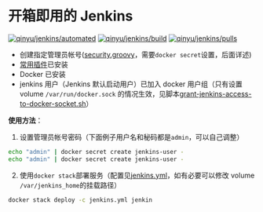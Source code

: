 # 开箱即用的 Jenkins

[![qinyu/jenkins/automated](https://img.shields.io/docker/automated/qinyu/jenkins.svg)](https://hub.docker.com/r/qinyu/jenkins/) [![qinyu/jenkins/build](https://img.shields.io/docker/build/qinyu/jenkins.svg)](https://hub.docker.com/r/qinyu/jenkins/) [![qinyu/jenkins/pulls](https://img.shields.io/docker/pulls/qinyu/jenkins.svg)](https://hub.docker.com/r/qinyu/jenkins/)

- 创建指定管理员帐号([security.groovy](https://github.com/qinyu/docker/blob/master/jenkins-outofbox/security.groovy)，需要`docker secret`设置，后面详述)
- [常用插件](https://github.com/qinyu/docker/blob/master/jenkins-outofbox/plugins.txt)已安装
- Docker 已安装
- jenkins 用户（Jenkins 默认启动用户）已加入 docker 用户组（只有设置 volume `/var/run/docker.sock` 的情况生效，见脚本[grant-jenkins-access-to-docker-socket.sh](https://github.com/qinyu/docker/blob/master/jenkins-outofbox/grant-jenkins-access-to-docker-socket.sh)）

**使用方法**：

1. 设置管理员帐号密码（下面例子用户名和秘码都是`admin`，可以自己调整）
```sh
echo "admin" | docker secret create jenkins-user -
echo "admin" | docker secret create jenkins-user -
```
2. 使用`docker stack`部署服务（配置见[jenkins.yml](https://github.com/qinyu/docker/blob/master/jenkins-outofbox/jenkins.yml)，如有必要可以修改 volume `/var/jenkins_home`的挂载路径）
```sh
docker stack deploy -c jenkins.yml jenkin
```
